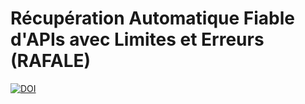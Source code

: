 # Récupération Automatique Fiable d'APIs avec Limites et Erreurs (RAFALE)

[![DOI](https://zenodo.org/badge/1013612593.svg)](https://doi.org/10.5281/zenodo.15834697)
